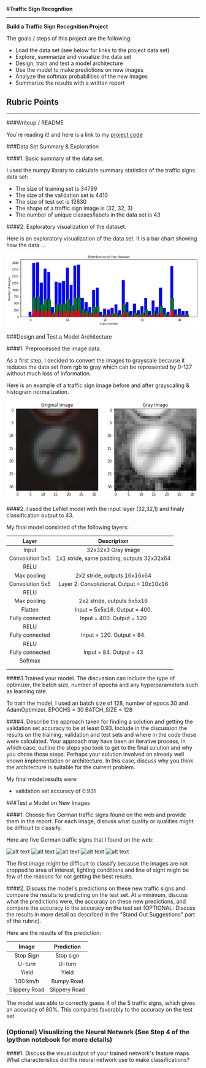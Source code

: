 #**Traffic Sign Recognition** 

---

**Build a Traffic Sign Recognition Project**

The goals / steps of this project are the following:
* Load the data set (see below for links to the project data set)
* Explore, summarize and visualize the data set
* Design, train and test a model architecture
* Use the model to make predictions on new images
* Analyze the softmax probabilities of the new images
* Summarize the results with a written report


[//]: # (Image References)

[image1]: ./DataSet%20Distribution%20Graph.png "Visualization"
[image2]: ./grayscale.png "Grayscaling"
[image3]: ./examples/random_noise.jpg "Random Noise"
[image4]: ./examples/placeholder.png "Traffic Sign 1"
[image5]: ./examples/placeholder.png "Traffic Sign 2"
[image6]: ./examples/placeholder.png "Traffic Sign 3"
[image7]: ./examples/placeholder.png "Traffic Sign 4"
[image8]: ./examples/placeholder.png "Traffic Sign 5"

## Rubric Points


---
###Writeup / README


You're reading it! and here is a link to my [project code](https://github.com/vggg/CarND-Traffic-Sign-Classifier-Project/blob/master/Traffic_Sign_Classifier.ipynb)

###Data Set Summary & Exploration

####1. Basic summary of the data set. 

I used the numpy library to calculate summary statistics of the traffic
signs data set:

* The size of training set is 34799
* The size of the validation set is 4410
* The size of test set is 12630
* The shape of a traffic sign image is (32, 32, 3)
* The number of unique classes/labels in the data set is 43

####2. Exploratory visualization of the dataset.

Here is an exploratory visualization of the data set. It is a bar chart showing how the data ...

![alt text][image1]

###Design and Test a Model Architecture

####1. Preprocessed the image data. 

As a first step, I decided to convert the images to grayscale because it reduces the data set from rgb to gray which can be represented by 0-127 without much loss of information. 

Here is an example of a traffic sign image before and after grayscaling & histogram normalization.

![alt text][image2]


####2. I used the LeNet model with the input layer (32,32,1) and finaly classification output to 43.

My final model consisted of the following layers:

| Layer         		|     Description	        					| 
|:---------------------:|:---------------------------------------------:| 
| Input         		| 32x32x3 Gray image   							| 
| Convolution 5x5     	| 1x1 stride, same padding, outputs 32x32x64 	|
| RELU					|												|
| Max pooling	      	| 2x2 stride,  outputs 16x16x64 				|
| Convolution 5x5	    |Layer 2: Convolutional. Output = 10x10x16    									|
| RELU					|												|
| Max pooling	      	| 2x2 stride,  outputs 5x5x16 				|
| Flatten	      	|  Input = 5x5x16. Output = 400.			|
| Fully connected		| Input = 400. Output = 120        									|
| RELU					|												|
| Fully connected		| Input = 120. Output = 84.       									|
| RELU					|												|
| Fully connected		| Input = 84. Output = 43      									|
| Softmax				|         									|
|						|												|
|						|												|
 


####3.Trained your model. The discussion can include the type of optimizer, the batch size, number of epochs and any hyperparameters such as learning rate.

To train the model, I used an batch size of 128, number of epocs 30 and AdamOptimizer.
EPOCHS = 30
BATCH_SIZE = 128


####4. Describe the approach taken for finding a solution and getting the validation set accuracy to be at least 0.93. Include in the discussion the results on the training, validation and test sets and where in the code these were calculated. Your approach may have been an iterative process, in which case, outline the steps you took to get to the final solution and why you chose those steps. Perhaps your solution involved an already well known implementation or architecture. In this case, discuss why you think the architecture is suitable for the current problem.

My final model results were:

* validation set accuracy of 0.931 

###Test a Model on New Images

####1. Choose five German traffic signs found on the web and provide them in the report. For each image, discuss what quality or qualities might be difficult to classify.

Here are five German traffic signs that I found on the web:

![alt text][image4] ![alt text][image5] ![alt text][image6] 
![alt text][image7] ![alt text][image8]

The first image might be difficult to classify because the images are not cropped to area of interest, lighting conditions and line of sight might be few of the reasons for not getting the best results.

####2. Discuss the model's predictions on these new traffic signs and compare the results to predicting on the test set. At a minimum, discuss what the predictions were, the accuracy on these new predictions, and compare the accuracy to the accuracy on the test set (OPTIONAL: Discuss the results in more detail as described in the "Stand Out Suggestions" part of the rubric).

Here are the results of the prediction:

| Image			        |     Prediction	        					| 
|:---------------------:|:---------------------------------------------:| 
| Stop Sign      		| Stop sign   									| 
| U-turn     			| U-turn 										|
| Yield					| Yield											|
| 100 km/h	      		| Bumpy Road					 				|
| Slippery Road			| Slippery Road      							|


The model was able to correctly guess 4 of the 5 traffic signs, which gives an accuracy of 80%. This compares favorably to the accuracy on the test set



### (Optional) Visualizing the Neural Network (See Step 4 of the Ipython notebook for more details)
####1. Discuss the visual output of your trained network's feature maps. What characteristics did the neural network use to make classifications?


